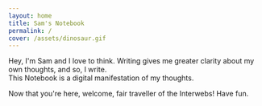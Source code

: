 ```yaml
---
layout: home
title: Sam's Notebook
permalink: /
cover: /assets/dinosaur.gif
---
```


Hey, I'm Sam and I love to think. Writing gives me greater clarity about my own thoughts, and so, I write. <br>This Notebook is a digital manifestation of my thoughts. 

Now that you're here, welcome, fair traveller of the Interwebs! Have fun.
